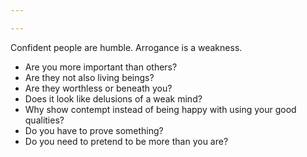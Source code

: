 ```yaml
---

---
```


Confident people are humble. Arrogance is a weakness.

- Are you more important than others?
- Are they not also living beings?
- Are they worthless or beneath you?
- Does it look like delusions of a weak mind?
- Why show contempt instead of being happy with using your good qualities?
- Do you have to prove something?
- Do you need to pretend to be more than you are?
